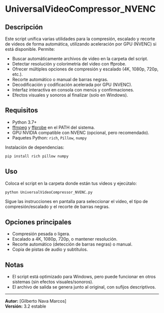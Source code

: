 # UniversalVideoCompressor_NVENC

## Descripción
Este script unifica varias utilidades para la compresión, escalado y recorte de videos de forma automática, utilizando aceleración por GPU (NVENC) si está disponible. Permite:

- Buscar automáticamente archivos de video en la carpeta del script.
- Detectar resolución y colorimetría del video con ffprobe.
- Ofrecer múltiples opciones de compresión y escalado (4K, 1080p, 720p, etc.).
- Recorte automático o manual de barras negras.
- Decodificación y codificación acelerada por GPU (NVENC).
- Interfaz interactiva en consola con menús y confirmaciones.
- Efectos visuales y sonoros al finalizar (solo en Windows).

## Requisitos

- Python 3.7+
- [ffmpeg](https://ffmpeg.org/) y [ffprobe](https://ffmpeg.org/) en el PATH del sistema.
- GPU NVIDIA compatible con NVENC (opcional, pero recomendado).
- Paquetes Python: `rich`, `Pillow`, `numpy`

Instalación de dependencias:
```bash
pip install rich pillow numpy
```

## Uso

Coloca el script en la carpeta donde están tus videos y ejecútalo:

```bash
python UniversalVideoCompressor_NVENC.py
```

Sigue las instrucciones en pantalla para seleccionar el video, el tipo de compresión/escalado y el recorte de barras negras.

## Opciones principales

- Compresión pesada o ligera.
- Escalado a 4K, 1080p, 720p, o mantener resolución.
- Recorte automático (detección de barras negras) o manual.
- Copia de pistas de audio y subtítulos.

## Notas

- El script está optimizado para Windows, pero puede funcionar en otros sistemas (sin efectos visuales/sonoros).
- El archivo de salida se genera junto al original, con sufijos descriptivos.

---

**Autor:** [Gilberto Nava Marcos]  
**Versión:** 3.2 estable
